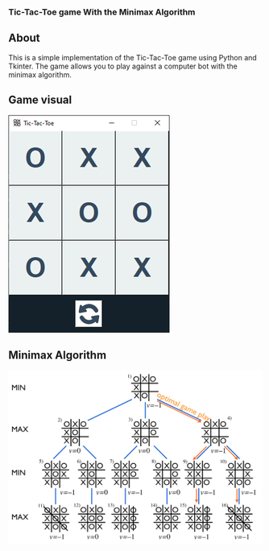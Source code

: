 ### Tic-Tac-Toe game With the Minimax Algorithm
## About
This is a simple implementation of the Tic-Tac-Toe game using Python and Tkinter. The game allows you to play against a computer bot with the minimax algorithm.
## Game visual
![image](https://github.com/xEncerx/tictaktoe_minimax/blob/main/images/visual.png)
## Minimax Algorithm
![image](https://github.com/xEncerx/tictaktoe_minimax/blob/main/images/minimax_illustration.png)
